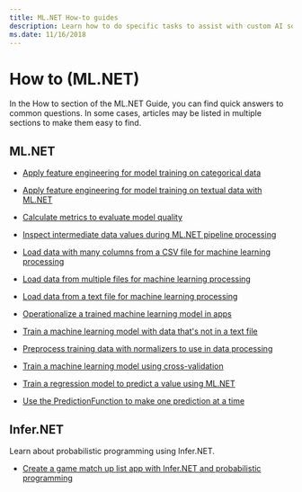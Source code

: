 ```yaml
---
title: ML.NET How-to guides
description: Learn how to do specific tasks to assist with custom AI solutions creation and Machine Learning integration into your .NET applications.
ms.date: 11/16/2018
---
```

# How to (ML.NET)

In the How to section of the ML.NET Guide, you can find quick answers
to common questions. In some cases, articles may be listed in multiple sections to make them easy to find.

## ML.NET

* [Apply feature engineering for model training on categorical data](train-model-categorical-ml-net.md)

* [Apply feature engineering for model training on textual data with ML.NET](train-model-textual-ml-net.md)

* [Calculate metrics to evaluate model quality](verify-model-quality-ml-net.md)

* [Inspect intermediate data values during ML.NET pipeline processing](inspect-intermediate-data-ml-net.md)

* [Load data with many columns from a CSV file for machine learning processing](load-data-from-mult-column-csv-ml-net.md)

* [Load data from multiple files for machine learning processing](load-data-from-multiple-files-ml-net.md)

* [Load data from a text file for machine learning processing](load-data-from-text-file-ml-net.md)

* [Operationalize a trained machine learning model in apps](onsuming-model-ml-net.md)

* [Train a machine learning model with data that's not in a text file](load-non-file-training-data-ml-net.md)

* [Preprocess training data with normalizers to use in data processing](normalizers-preprocess-data-ml-net.md)

* [Train a machine learning model using cross-validation](train-cross-validation-ml-net.md)

* [Train a regression model to predict a value using ML.NET](train-regression-model-ml-net.md)

* [Use the PredictionFunction to make one prediction at a time](single-predict-model-ml-net.md)

## Infer.NET

Learn about probabilistic programming using Infer.NET.

- [Create a game match up list app with Infer.NET and probabilistic programming](matchup-app-infer-net.md)

